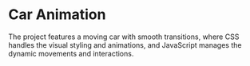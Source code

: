 # Car Animation
The project features a moving car with smooth transitions, where CSS handles the visual styling and animations, and JavaScript manages the dynamic movements and interactions.

